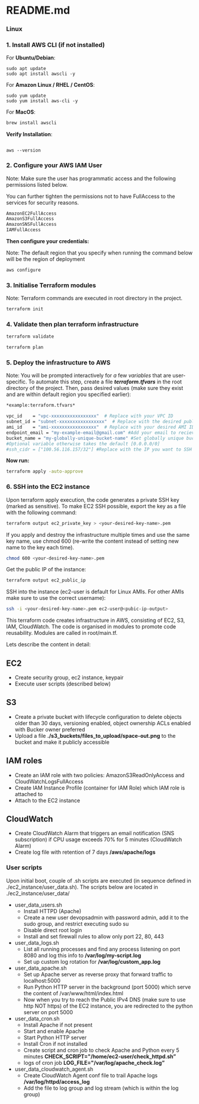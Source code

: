 # README.md

### **Linux**

### 1. Install AWS CLI (if not installed)

For **Ubuntu/Debian**:

```
sudo apt update
sudo apt install awscli -y
```

For **Amazon Linux / RHEL / CentOS**:

```
sudo yum update
sudo yum install aws-cli -y
```

For **MacOS**:

```bash
brew install awscli
```

**Verify Installation**:

```

aws --version
```

### 2. Configure your AWS IAM User

Note: Make sure the user has programmatic access and the following permissions listed below.

You can further tighten the permissions not to have FullAccess to the services for security reasons.

```bash
AmazonEC2FullAccess
AmazonS3FullAccess
AmazonSNSFullAccess
IAMFullAccess
```

**Then configure your credentials:**

Note: The default region that you specify when running the command below will be the region of deployment

```bash
aws configure
```

### 3. Initialise Terraform modules

Note: Terraform commands are executed in root directory in the project.

```bash
terraform init
```

### 4. Validate then plan terraform infrastructure

```bash
terraform validate
```

```bash
terraform plan
```

### 5. Deploy the infrastructure to AWS

Note: You will be prompted interactively for *a* few *variables* that are user-specific. To automate this step, create a file ***terraform.tfvars*** in the root directory of the project. Then, pass desired values (make sure they exist and are within default region you specified earlier): 

```bash
*example:terraform.tfvars*

vpc_id    = "vpc-xxxxxxxxxxxxxxxxx"  # Replace with your VPC ID
subnet_id = "subnet-xxxxxxxxxxxxxxxxx"  # Replace with the desired public subnet ID
ami_id    = "ami-xxxxxxxxxxxxxxxxx"  # Replace with your desired AMI ID
endpoint_email = "my-example-email@gmail.com" #Add your email to recieve CloudWatch notifications 
bucket_name = "my-globally-unique-bucket-name" #Set globally unique bucket name
#Optional variable otherwise takes the default [0.0.0.0/0] 
#ssh_cidr = ["100.56.116.157/32"] #Replace with the IP you want to SSH from ONLY
```

**Now run:**

```bash
terraform apply -auto-approve
```

### 6. SSH into the EC2 instance

Upon terraform apply execution, the code generates a private SSH key (marked as sensitive). To make EC2 SSH possible, export the key as a file with the following command:

```bash
terraform output ec2_private_key > <your-desired-key-name>.pem
```

If you apply and destroy the infrastructure multiple times and use the same key name, use chmod 600 (re-write the content instead of setting new name to the key each time).

```bash
chmod 600 <your-desired-key-name>.pem
```

Get the public IP of the instance:

```bash
terraform output ec2_public_ip
```

SSH into the instance (ec2-user is default for Linux AMIs. For other AMIs make sure to use the correct username):

```bash
ssh -i <your-desired-key-name>.pem ec2-user@<pubic-ip-output>
```

This terraform code creates infrastructure in AWS, consisting of EC2, S3, IAM, CloudWatch. The code is organised in modules to promote code reusability. Modules are called in root/main.tf.

Lets describe the content in detail: 

## EC2

- Create security group, ec2 instance, keypair
- Execute user scripts (described below)

## S3

- Create a private bucket with lifecycle configuration to delete objects older than 30 days, versioning enabled, object ownership ACLs enabled with Bucker owner preferred
- Upload a file **./s3_buckets/files_to_upload/space-out.png** to the bucket and make it publicly accessible

## IAM roles

- Create an IAM role with two policies: AmazonS3ReadOnlyAccess and CloudWatchLogsFullAccess
- Create IAM Instance Profile (container for IAM Role) which IAM role is attached to
- Attach to the EC2 instance

## CloudWatch

- Create CloudWatch Alarm that triggers an email notification (SNS subscription) if CPU usage exceeds 70% for 5 minutes (CloudWatch Alarm)
- Create log file with retention of 7 days **/aws/apache/logs**

### User scripts

Upon initial boot, couple of .sh scripts are executed (in sequence defined in ./ec2_instance/user_data.sh). The scripts below are located in ./ec2_instance/user_data/

- user_data_users.sh
    - Install HTTPD (Apache)
    - Create a new user devopsadmin with password admin, add it to the sudo group, and  restrict executing sudo su
    - Disable direct root login
    - Install and set firewall rules to allow only port 22, 80, 443
- user_data_logs.sh
    - List all running processes and find any process listening on port 8080 and log this info to **/var/log/my-script.log**
    - Set up custom log rotation for **/var/log/custom_app.log**
- user_data_apache.sh
    - Set up Apache server as reverse proxy that forward traffic to localhost:5000
    - Run Python HTTP server  in the background (port 5000) which serve the content of /var/www/html/index.html
    - Now when you try to reach the Public IPv4 DNS (make sure to use http NOT https) of the EC2 instance, you are redirected to the python server on port 5000
- user_data_cron.sh
    - Install Apache if not present
    - Start and enable Apache
    - Start Python HTTP server
    - Install Cron if not installed
    - Create script  and cron job to check Apache and Python every 5 minutes **CHECK_SCRIPT="/home/ec2-user/check_httpd.sh”**
    - logs of cron job **LOG_FILE="/var/log/apache_check.log”**
- user_data_cloudwatch_agent.sh
    - Create CloudWatch Agent conf file to trail Apache logs **/var/log/httpd/access_log**
    - Add the file to log group and log stream (which is within the log group)
